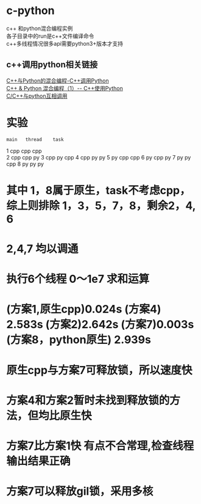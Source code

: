 # c-python
c++ 和python混合编程实例  
各子目录中的run是c++文件编译命令  
c++多线程情况很多api需要python3+版本才支持
## c++调用python相关链接
[C++与Python的混合编程-C++调用Python](https://www.jianshu.com/p/ce26bfc7474f)  
[C++ & Python 混合编程（1）-- C++使用Python](https://blog.csdn.net/zizi7/article/details/79098097)  
[C/C++与python互相调用](https://blog.csdn.net/u012234115/article/details/50210835)


# 实验
    main   thread    task   
1   cpp    cpp       cpp     
2   cpp    cpp       py
3   cpp    py        cpp
4   cpp    py        py
5   py     cpp       cpp
6   py     cpp       py
7   py     py        cpp
8   py     py        py

# 其中 1，8属于原生，task不考虑cpp，综上则排除 1，3，5，7，8，剩余2，4, 6
# 2,4,7 均以调通
# 执行6个线程 0～1e7 求和运算  
#  (方案1,原生cpp)0.024s  (方案4) 2.583s  (方案2)2.642s  (方案7)0.003s  (方案8，python原生) 2.939s


# 原生cpp与方案7可释放锁，所以速度快
# 方案4和方案2暂时未找到释放锁的方法，但均比原生快
# 方案7比方案1快 有点不合常理,检查线程输出结果正确
# 方案7可以释放gil锁，采用多核
